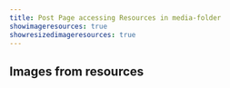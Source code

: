 ```yaml
---
title: Post Page accessing Resources in media-folder
showimageresources: true
showresizedimageresources: true
---
```


## Images from resources
